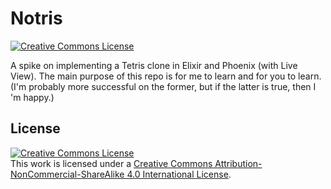# Notris

<a rel="license" href="http://creativecommons.org/licenses/by-nc-sa/4.0/"><img alt="Creative Commons License"
style="border-width:0" src="https://i.creativecommons.org/l/by-nc-sa/4.0/88x31.png" /></a>

A spike on implementing a Tetris clone in Elixir and Phoenix (with Live View).  The main purpose of this repo is for me
to learn and for you to learn.  (I'm probably more successful on the former, but if the latter is true, then I 'm
happy.)

## License

<a rel="license" href="http://creativecommons.org/licenses/by-nc-sa/4.0/"><img alt="Creative Commons License"
style="border-width:0" src="https://i.creativecommons.org/l/by-nc-sa/4.0/88x31.png" /></a><br />This work is licensed
under a <a rel="license" href="http://creativecommons.org/licenses/by-nc-sa/4.0/">Creative Commons
Attribution-NonCommercial-ShareAlike 4.0 International License</a>.
